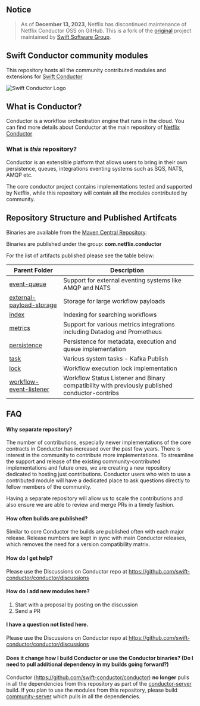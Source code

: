 ## Notice

> As of **December 13, 2023**, Netflix has discontinued maintenance of Netflix Conductor OSS on GitHub. This is a fork of the [original](https://github.com/swift-conductor/conductor) project maintained by [Swift Software Group](https://www.swiftsoftwaregroup.com).

## Swift Conductor community modules

This repository hosts all the community contributed modules and extensions for 
[Swift Conductor](https://github.com/swift-conductor/conductor)

![Swift Conductor Logo](https://github.com/swift-conductor/conductor/blob/main/docs/docs/img/logo.svg)

## What is Conductor?
Conductor is a workflow orchestration engine that runs in the cloud.
You can find more details about Conductor at the main repository of [Netflix Conductor](https://github.com/swift-conductor/conductor)

### What is _this_ repository?
Conductor is an extensible platform that allows users to bring in their own persistence, queues, integrations eventing systems such as SQS, NATS, AMQP etc.

The core conductor project contains implementations tested and supported by Netflix, while this repository will contain all
the modules contributed by community.

## Repository Structure and Published Artifcats
Binaries are available from the [Maven Central Repository](https://search.maven.org/search?q=g:com.netflix.conductor).

Binaries are published under the group: **com.netflix.conductor**

For the list of artifacts published please see the table below:

| Parent Folder | Description |
| ----------- | ----- |
|[event-queue](event-queue/README.md)| Support for external eventing systems like AMQP and NATS |
| [external-payload-storage](external-payload-storage/README.md) | Storage for large workflow payloads |
| [index](index/README.md)| Indexing for searching workflows |
|[metrics](metrics/README.md)| Support for various metrics integrations including Datadog and Prometheus |
|[persistence](persistence/README.md)| Persistence for metadata, execution and queue implementation |
| [task](task/README.md)| Various system tasks - Kafka Publish
| [lock](lock/README.md)| Workflow execution lock implementation |
|  [workflow-event-listener](workflow-event-listener/README.md)| Workflow Status Listener and Binary compatibility with previously published conductor-contribs |


## FAQ
#### Why separate repository?
The number of contributions, especially newer implementations of the core contracts in Conductor has increased over the past few years. 
There is interest in the community to contribute more implementations. 
To streamline the support and release of the existing community-contributed implementations and future ones, we are creating a new repository dedicated to hosting just contributions. 
Conductor users who wish to use a contributed module will have a dedicated place to ask questions directly to fellow members of the community. 

Having a separate repository will allow us to scale the contributions and also ensure we are able to review and merge PRs in a timely fashion.

#### How often builds are published?
Similar to core Conductor the builds are published often with each major release.
Release numbers are kept in sync with main Conductor releases, which removes the need for a version compatibility matrix.

#### How do I get help?
Please use the Discussions on Conductor repo at https://github.com/swift-conductor/conductor/discussions

#### How do I add new modules here?
1. Start with a proposal by posting on the discussion
2. Send a PR

#### I have a question not listed here.
Please use the Discussions on Conductor repo at https://github.com/swift-conductor/conductor/discussions

#### Does it change how I build Conductor or use the Conductor binaries? (Do I need to pull additional dependency in my builds going forward?)
Conductor (https://github.com/swift-conductor/conductor) **no longer** pulls in all the dependencies from this repository as part of the [conductor-server](https://github.com/swift-conductor/conductor/tree/main/server) build.
If you plan to use the modules from this repository, please build [community-server](/community-server) which pulls in all the dependencies. 



